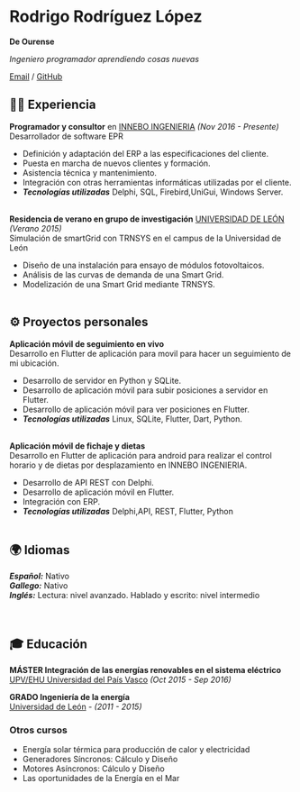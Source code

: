 # Rodrigo Rodríguez López

**De Ourense**

_Ingeniero programador aprendiendo cosas nuevas_

[Email](mailto:rrlpro@tutanota.com) / [GitHub](https://github.com/balboar/) 

## 👨‍💻 Experiencia

**Programador y consultor** en [INNEBO INGENIERIA](https://innebo.es/) _(Nov 2016 - Presente)_ <br>
Desarrollador de software EPR<br>
- Definición y adaptación del ERP a las especificaciones del cliente.
- Puesta en marcha de nuevos clientes y formación.
- Asistencia técnica y mantenimiento.
- Integración con otras herramientas informáticas utilizadas por el cliente.
- **_Tecnologías utilizadas_** Delphi, SQL, Firebird,UniGui, Windows Server.
<br><br>

**Residencia de verano en grupo de investigación** [UNIVERSIDAD DE LEÓN](https://www.unileon.es/) _(Verano 2015)_<br>
Simulación de smartGrid con TRNSYS en el campus de la Universidad de León<br>
- Diseño de una instalación para ensayo de módulos fotovoltaicos.
- Análisis de las curvas de demanda de una Smart Grid.
- Modelización de una Smart Grid mediante TRNSYS.
<br><br>

## ⚙️ Proyectos personales

**Aplicación móvil de seguimiento en vivo**<br>
Desarrollo en Flutter de aplicación para movil para hacer un seguimiento de mi ubicación. <br>
  - Desarrollo de servidor en Python y SQLite.
  - Desarrollo de aplicación móvil para subir posiciones a servidor en Flutter.
  - Desarrollo de aplicación móvil para ver posiciones en Flutter.
  - **_Tecnologías utilizadas_** Linux, SQLite, Flutter, Dart, Python.
<br><br>

**Aplicación móvil de fichaje y dietas**<br>
Desarrollo en Flutter de aplicación para android para realizar el control horario y de dietas por desplazamiento en INNEBO INGENIERIA. <br>
  - Desarrollo de API REST con Delphi.
  - Desarrollo de aplicación móvil en Flutter.
  - Integración con ERP.
  - **_Tecnologías utilizadas_** Delphi,API, REST, Flutter, Python
<br><br>

## 🌍 Idiomas

**_Español:_** Nativo<br>
**_Gallego:_** Nativo<br>
**_Inglés:_** Lectura: nivel avanzado. Hablado y escrito: nivel intermedio<br>
<br><br>

## 🎓 Educación

**MÁSTER Integración de las energías renovables en el sistema eléctrico**<br>
[UPV/EHU Universidad del País Vasco](https://www.ehu.eus/es/web/master/master-integracion-energias-renovables-sistema-electrico)  _(Oct 2015 - Sep 2016)_

**GRADO Ingeniería de la energía**<br>
[Universidad de León](https://www.unileon.es/estudiantes/oferta-academica/grados/grado-en-ingenieria-de-la-energia) -  _(2011 - 2015)_

### Otros cursos

- Energía solar térmica para producción de calor y electricidad
- Generadores Síncronos: Cálculo y Diseño
- Motores Asíncronos: Cálculo y Diseño
- Las oportunidades de la Energía en el Mar

